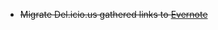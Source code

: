 * ~~Migrate Del.icio.us gathered links to [Evernote](https://bitbucket.org/imhicihu/migration-bookmarks-to-evernote/src/)~~